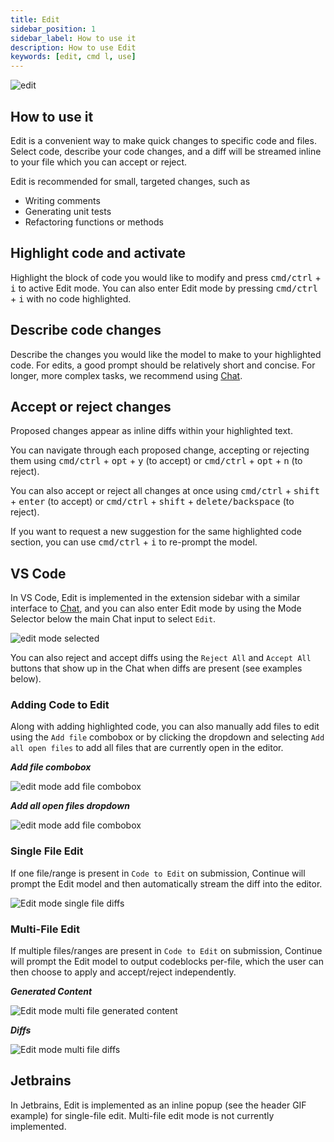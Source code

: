 ```yaml
---
title: Edit
sidebar_position: 1
sidebar_label: How to use it
description: How to use Edit
keywords: [edit, cmd l, use]
---
```


![edit](/img/edit.gif)

## How to use it

Edit is a convenient way to make quick changes to specific code and files. Select code, describe your code changes, and a diff will be streamed inline to your file which you can accept or reject.

Edit is recommended for small, targeted changes, such as

- Writing comments
- Generating unit tests
- Refactoring functions or methods

## Highlight code and activate

Highlight the block of code you would like to modify and press <kbd>cmd/ctrl</kbd> + <kbd>i</kbd> to active Edit mode. You can also enter Edit mode by pressing <kbd>cmd/ctrl</kbd> + <kbd>i</kbd> with no code highlighted.

## Describe code changes

Describe the changes you would like the model to make to your highlighted code. For edits, a good prompt should be relatively short and concise. For longer, more complex tasks, we recommend using [Chat](../chat/how-to-use-it.md).

## Accept or reject changes

Proposed changes appear as inline diffs within your highlighted text.

You can navigate through each proposed change, accepting or rejecting them using <kbd>cmd/ctrl</kbd> + <kbd>opt</kbd> + <kbd>y</kbd> (to accept) or <kbd>cmd/ctrl</kbd> + <kbd>opt</kbd> + <kbd>n</kbd> (to reject).

You can also accept or reject all changes at once using <kbd>cmd/ctrl</kbd> + <kbd>shift</kbd> + <kbd>enter</kbd> (to accept) or <kbd>cmd/ctrl</kbd> + <kbd>shift</kbd> + <kbd>delete/backspace</kbd> (to reject).

If you want to request a new suggestion for the same highlighted code section, you can use <kbd>cmd/ctrl</kbd> + <kbd>i</kbd> to re-prompt the model.

## VS Code

In VS Code, Edit is implemented in the extension sidebar with a similar interface to [Chat](../chat/how-it-works.md), and you can also enter Edit mode by using the Mode Selector below the main Chat input to select `Edit`.

![edit mode selected](/img/select-edit-mode.png)

You can also reject and accept diffs using the `Reject All` and `Accept All` buttons that show up in the Chat when diffs are present (see examples below).

### Adding Code to Edit

Along with adding highlighted code, you can also manually add files to edit using the `Add file` combobox or by clicking the dropdown and selecting `Add all open files` to add all files that are currently open in the editor.

**_Add file combobox_**

![edit mode add file combobox](/img/edit-mode-add-files.png)

**_Add all open files dropdown_**

![edit mode add file combobox](/img/edit-mode-add-all-open-files.png)

### Single File Edit

If one file/range is present in `Code to Edit` on submission, Continue will prompt the Edit model and then automatically stream the diff into the editor.

![Edit mode single file diffs](/img/edit-mode-single-file-diff.png)

### Multi-File Edit

If multiple files/ranges are present in `Code to Edit` on submission, Continue will prompt the Edit model to output codeblocks per-file, which the user can then choose to apply and accept/reject independently.

**_Generated Content_**

![Edit mode multi file generated content](/img/edit-mode-multi-file-generation.png)

**_Diffs_**

![Edit mode multi file diffs](/img/edit-mode-multi-file-diffs.png)

## Jetbrains

In Jetbrains, Edit is implemented as an inline popup (see the header GIF example) for single-file edit. Multi-file edit mode is not currently implemented.
